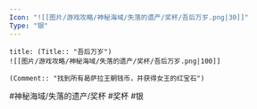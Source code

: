 ```yaml
---
Icon: "![[图片/游戏攻略/神秘海域/失落的遗产/奖杯/吾后万岁.png|30]]"
Type: "银"
---
```

```ad-common-silver-trophy
title: (Title:: "吾后万岁")
![[图片/游戏攻略/神秘海域/失落的遗产/奖杯/吾后万岁.png|100]]

(Comment:: "找到所有曷萨拉王朝钱币，并获得女王的红宝石")
```

#神秘海域/失落的遗产/奖杯 #奖杯 #银
